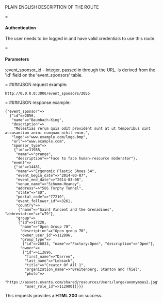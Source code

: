 PLAIN ENGLISH DESCRIPTION OF THE ROUTE

=
#### Authentication

The user needs to be logged in and have valid credentials to use this route.

=
#### Parameters

:event_sponsor_id - Integer, passed in through the URL. Is derived from the 'id' field on the 'event_sponsors' table.

=
####JSON request example:
```
http://0.0.0.0:3000/event_sponsors/2056
```

=
####JSON response example:

```
{"event_sponsor"=>
  {"id"=>2056,
   "name"=>"Baumbach-King",
   "description"=>
    "Molestias rerum quia odit provident sunt at ut temporibus sint accusantium animi numquam nihil enim.",
   "logo"=>"www.example.com/logo.bmp",
   "url"=>"www.example.com",
   "sponsor_type"=>
    {"id"=>11988,
     "name"=>"orange",
     "description"=>"Face to face human-resource moderator"},
   "event"=>
    {"id"=>14481,
     "name"=>"Ergonomic Plastic Shoes 54",
     "event_begin_date"=>"2014-03-07",
     "event_end_date"=>"2014-03-08",
     "venue_name"=>"Schumm-Heaney",
     "address"=>"586 Torphy Tunnel",
     "state"=>"SD",
     "postal_code"=>"77210",
     "event_follower_id"=>3261,
     "country"=>
      {"name"=>"Saint Vincent and the Grenadines", "abbreviation"=>"w79"},
     "group"=>
      {"id"=>17228,
       "name"=>"Open Group 70",
       "description"=>"Open group 70",
       "owner_user_id"=>112896,
       "group_type"=>
        {"id"=>26833, "name"=>"Factory:Open", "description"=>"Open"},
       "owner"=>
        {"id"=>112896,
         "first_name"=>"Darren",
         "last_name"=>"Lebsack",
         "title"=>"Creator Of All 1",
         "organization_name"=>"Breitenberg, Stanton and Thiel",
         "photo"=>
          "https://assets.evanta.com/shared/resources/Users/large/anonymous2.jpg",
         "user_role_id"=>112900}}}}}
```

This requests provides a <strong>HTML 200</strong> on success.